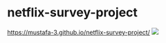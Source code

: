 # netflix-survey-project

<https://mustafa-3.github.io/netflix-survey-project/>
![](https://github.com/mustafa-3/netflix-survey-project/blob/master/images/Preview-net.png)
